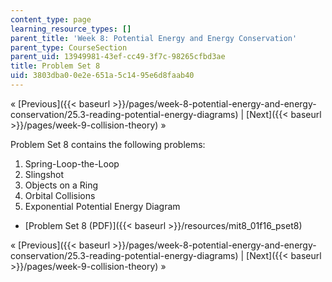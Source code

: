```yaml
---
content_type: page
learning_resource_types: []
parent_title: 'Week 8: Potential Energy and Energy Conservation'
parent_type: CourseSection
parent_uid: 13949981-43ef-cc49-3f7c-98265cfbd3ae
title: Problem Set 8
uid: 3803dba0-0e2e-651a-5c14-95e6d8faab40
---
```


« [Previous]({{< baseurl >}}/pages/week-8-potential-energy-and-energy-conservation/25.3-reading-potential-energy-diagrams) | [Next]({{< baseurl >}}/pages/week-9-collision-theory) »

Problem Set 8 contains the following problems:

1.  Spring-Loop-the-Loop
2.  Slingshot
3.  Objects on a Ring
4.  Orbital Collisions
5.  Exponential Potential Energy Diagram

*   [Problem Set 8 (PDF)]({{< baseurl >}}/resources/mit8_01f16_pset8)

« [Previous]({{< baseurl >}}/pages/week-8-potential-energy-and-energy-conservation/25.3-reading-potential-energy-diagrams) | [Next]({{< baseurl >}}/pages/week-9-collision-theory) »
